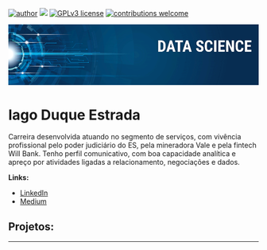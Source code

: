 [![author](https://img.shields.io/badge/author-iagoduqueestrada-red.svg)](https://www.linkedin.com/in/carlosfab) [![](https://img.shields.io/badge/python-3.7+-blue.svg)](https://www.python.org/downloads/release/python-365/) [![GPLv3 license](https://img.shields.io/badge/License-GPLv3-blue.svg)](http://perso.crans.org/besson/LICENSE.html) [![contributions welcome](https://img.shields.io/badge/contributions-welcome-brightgreen.svg?style=flat)](https://github.com/carlosfab/data_science/issues)

<p align="center">
  <img src="https://github.com/iagosde/data_science/blob/main/Banner%20Data%20Science%20GitHub.png" >
</p>

# Iago Duque Estrada

Carreira desenvolvida atuando no segmento de serviços, com vivência profissional pelo poder judiciário do ES, pela mineradora Vale e pela fintech Will Bank. Tenho perfil comunicativo, com boa capacidade analítica e apreço por atividades ligadas a relacionamento, negociações e dados.



**Links:**
* [LinkedIn](https://www.linkedin.com/in/iago-soares-duque-estrada-1b994b92/?originalSubdomain=br)
* [Medium](https://medium.com/@iagosde93)


## Projetos:





---




